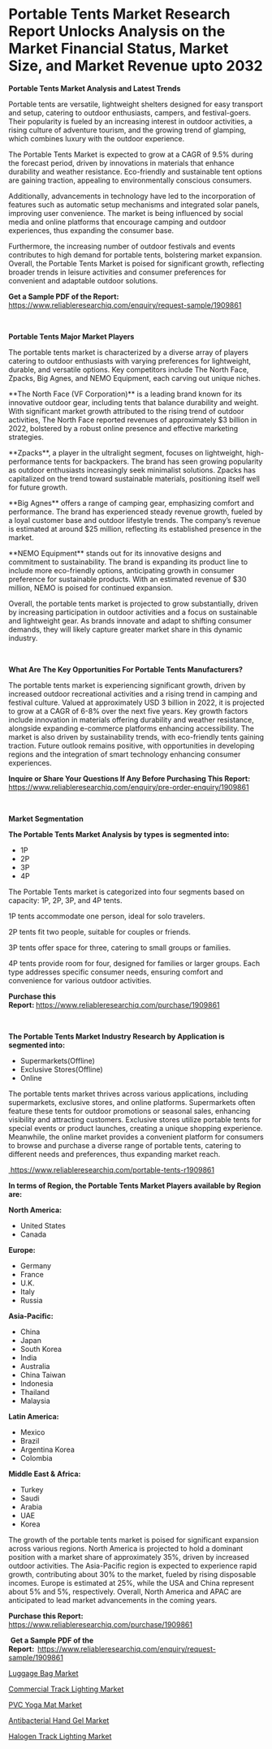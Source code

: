 <p><h1>Portable Tents Market Research Report Unlocks Analysis on the Market Financial Status, Market Size, and Market Revenue upto 2032</h1></p><p><strong>Portable Tents Market Analysis and Latest Trends</strong></p>
<p><p>Portable tents are versatile, lightweight shelters designed for easy transport and setup, catering to outdoor enthusiasts, campers, and festival-goers. Their popularity is fueled by an increasing interest in outdoor activities, a rising culture of adventure tourism, and the growing trend of glamping, which combines luxury with the outdoor experience. </p><p>The Portable Tents Market is expected to grow at a CAGR of 9.5% during the forecast period, driven by innovations in materials that enhance durability and weather resistance. Eco-friendly and sustainable tent options are gaining traction, appealing to environmentally conscious consumers. </p><p>Additionally, advancements in technology have led to the incorporation of features such as automatic setup mechanisms and integrated solar panels, improving user convenience. The market is being influenced by social media and online platforms that encourage camping and outdoor experiences, thus expanding the consumer base. </p><p>Furthermore, the increasing number of outdoor festivals and events contributes to high demand for portable tents, bolstering market expansion. Overall, the Portable Tents Market is poised for significant growth, reflecting broader trends in leisure activities and consumer preferences for convenient and adaptable outdoor solutions.</p></p>
<p><strong>Get a Sample PDF of the Report:&nbsp;</strong> <a href="https://www.reliableresearchiq.com/enquiry/request-sample/1909861?utm_campaign=99&utm_medium=2&utm_source=Github&utm_content=ia&utm_term=05042025&utm_id=portable-tents">https://www.reliableresearchiq.com/enquiry/request-sample/1909861</a></p>
<p>&nbsp;</p>
<p><strong>Portable Tents Major Market Players</strong></p>
<p><p>The portable tents market is characterized by a diverse array of players catering to outdoor enthusiasts with varying preferences for lightweight, durable, and versatile options. Key competitors include The North Face, Zpacks, Big Agnes, and NEMO Equipment, each carving out unique niches.</p><p>**The North Face (VF Corporation)** is a leading brand known for its innovative outdoor gear, including tents that balance durability and weight. With significant market growth attributed to the rising trend of outdoor activities, The North Face reported revenues of approximately $3 billion in 2022, bolstered by a robust online presence and effective marketing strategies.</p><p>**Zpacks**, a player in the ultralight segment, focuses on lightweight, high-performance tents for backpackers. The brand has seen growing popularity as outdoor enthusiasts increasingly seek minimalist solutions. Zpacks has capitalized on the trend toward sustainable materials, positioning itself well for future growth.</p><p>**Big Agnes** offers a range of camping gear, emphasizing comfort and performance. The brand has experienced steady revenue growth, fueled by a loyal customer base and outdoor lifestyle trends. The company’s revenue is estimated at around $25 million, reflecting its established presence in the market.</p><p>**NEMO Equipment** stands out for its innovative designs and commitment to sustainability. The brand is expanding its product line to include more eco-friendly options, anticipating growth in consumer preference for sustainable products. With an estimated revenue of $30 million, NEMO is poised for continued expansion.</p><p>Overall, the portable tents market is projected to grow substantially, driven by increasing participation in outdoor activities and a focus on sustainable and lightweight gear. As brands innovate and adapt to shifting consumer demands, they will likely capture greater market share in this dynamic industry.</p></p>
<p>&nbsp;</p>
<p><strong>What Are The Key Opportunities For Portable Tents Manufacturers?</strong></p>
<p><p>The portable tents market is experiencing significant growth, driven by increased outdoor recreational activities and a rising trend in camping and festival culture. Valued at approximately USD 3 billion in 2022, it is projected to grow at a CAGR of 6-8% over the next five years. Key growth factors include innovation in materials offering durability and weather resistance, alongside expanding e-commerce platforms enhancing accessibility. The market is also driven by sustainability trends, with eco-friendly tents gaining traction. Future outlook remains positive, with opportunities in developing regions and the integration of smart technology enhancing consumer experiences.</p></p>
<p><strong>Inquire or Share Your Questions If Any Before Purchasing This Report:</strong> <a href="https://www.reliableresearchiq.com/enquiry/pre-order-enquiry/1909861?utm_campaign=99&utm_medium=2&utm_source=Github&utm_content=ia&utm_term=05042025&utm_id=portable-tents">https://www.reliableresearchiq.com/enquiry/pre-order-enquiry/1909861</a></p>
<p>&nbsp;</p>
<p><strong>Market Segmentation</strong></p>
<p><strong>The Portable Tents Market Analysis by types is segmented into:</strong></p>
<p><ul><li>1P</li><li>2P</li><li>3P</li><li>4P</li></ul></p>
<p><p>The Portable Tents market is categorized into four segments based on capacity: 1P, 2P, 3P, and 4P tents. </p><p>1P tents accommodate one person, ideal for solo travelers. </p><p>2P tents fit two people, suitable for couples or friends. </p><p>3P tents offer space for three, catering to small groups or families. </p><p>4P tents provide room for four, designed for families or larger groups. Each type addresses specific consumer needs, ensuring comfort and convenience for various outdoor activities.</p></p>
<p><strong>Purchase this Report:&nbsp;</strong><a href="https://www.reliableresearchiq.com/purchase/1909861?utm_campaign=99&utm_medium=2&utm_source=Github&utm_content=ia&utm_term=05042025&utm_id=portable-tents">https://www.reliableresearchiq.com/purchase/1909861</a></p>
<p>&nbsp;</p>
<p><strong>The Portable Tents Market Industry Research by Application is segmented into:</strong></p>
<p><ul><li>Supermarkets(Offline)</li><li>Exclusive Stores(Offline)</li><li>Online</li></ul></p>
<p><p>The portable tents market thrives across various applications, including supermarkets, exclusive stores, and online platforms. Supermarkets often feature these tents for outdoor promotions or seasonal sales, enhancing visibility and attracting customers. Exclusive stores utilize portable tents for special events or product launches, creating a unique shopping experience. Meanwhile, the online market provides a convenient platform for consumers to browse and purchase a diverse range of portable tents, catering to different needs and preferences, thus expanding market reach.</p></p>
<p><a href="https://www.reliableresearchiq.com/portable-tents-r1909861?utm_campaign=99&utm_medium=2&utm_source=Github&utm_content=ia&utm_term=05042025&utm_id=portable-tents">&nbsp;https://www.reliableresearchiq.com/portable-tents-r1909861</a></p>
<p><strong>In terms of Region, the Portable Tents Market Players available by Region are:</strong></p>
<p>
    <p> <strong> North America: </strong>
        <ul>
            <li>United States</li>
            <li>Canada</li>
        </ul>
        </p> 
    <p> <strong> Europe: </strong>
        <ul>
            <li>Germany</li>
            <li>France</li>
            <li>U.K.</li>
            <li>Italy</li>
            <li>Russia</li>
        </ul>
        </p> 
    <p> <strong> Asia-Pacific: </strong>
        <ul>
            <li>China</li>
            <li>Japan</li>
            <li>South Korea</li>
            <li>India</li>
            <li>Australia</li>
            <li>China Taiwan</li>
            <li>Indonesia</li>
            <li>Thailand</li>
            <li>Malaysia</li>
        </ul>
        </p> 
    <p> <strong> Latin America: </strong>
        <ul>
            <li>Mexico</li>
            <li>Brazil</li>
            <li>Argentina Korea</li>
            <li>Colombia</li>
        </ul>
        </p> 
    <p> <strong> Middle East & Africa: </strong>
        <ul>
            <li>Turkey</li>
            <li>Saudi</li>
            <li>Arabia</li>
            <li>UAE</li>
            <li>Korea</li>
        </ul>
    </p>
    </p>
<p><p>The growth of the portable tents market is poised for significant expansion across various regions. North America is projected to hold a dominant position with a market share of approximately 35%, driven by increased outdoor activities. The Asia-Pacific region is expected to experience rapid growth, contributing about 30% to the market, fueled by rising disposable incomes. Europe is estimated at 25%, while the USA and China represent about 5% and 5%, respectively. Overall, North America and APAC are anticipated to lead market advancements in the coming years.</p></p>
<p><strong>Purchase this Report: </strong><a href="https://www.reliableresearchiq.com/purchase/1909861?utm_campaign=99&utm_medium=2&utm_source=Github&utm_content=ia&utm_term=05042025&utm_id=portable-tents">https://www.reliableresearchiq.com/purchase/1909861</a></p>
<p>&nbsp;<strong>Get a Sample PDF of the Report:&nbsp;&nbsp;</strong><a href="https://www.reliableresearchiq.com/enquiry/request-sample/1909861?utm_campaign=99&utm_medium=2&utm_source=Github&utm_content=ia&utm_term=05042025&utm_id=portable-tents">https://www.reliableresearchiq.com/enquiry/request-sample/1909861</a></p>
<p><strong></strong></p>
<p><p><a href="https://github.com/gauldvikerm6/Market-Research-Report-List-1/blob/main/luggage-bag-market.md?utm_campaign=99&utm_medium=2&utm_source=Github&utm_content=ia&utm_term=05042025&utm_id=portable-tents">Luggage Bag Market</a></p><p><a href="https://github.com/ardgenoud/Market-Research-Report-List-1/blob/main/commercial-track-lighting-market.md?utm_campaign=99&utm_medium=2&utm_source=Github&utm_content=ia&utm_term=05042025&utm_id=portable-tents">Commercial Track Lighting Market</a></p><p><a href="https://github.com/airitaursela/Market-Research-Report-List-1/blob/main/pvc-yoga-mat-market.md?utm_campaign=99&utm_medium=2&utm_source=Github&utm_content=ia&utm_term=05042025&utm_id=portable-tents">PVC Yoga Mat Market</a></p><p><a href="https://github.com/benasjuettk3/Market-Research-Report-List-1/blob/main/antibacterial-hand-gel-market.md?utm_campaign=99&utm_medium=2&utm_source=Github&utm_content=ia&utm_term=05042025&utm_id=portable-tents">Antibacterial Hand Gel Market</a></p><p><a href="https://github.com/cingozascard/Market-Research-Report-List-1/blob/main/halogen-track-lighting-market.md?utm_campaign=99&utm_medium=2&utm_source=Github&utm_content=ia&utm_term=05042025&utm_id=portable-tents">Halogen Track Lighting Market</a></p></p>